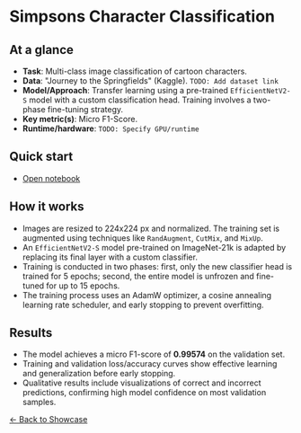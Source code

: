 # Simpsons Character Classification

## At a glance
*   **Task**: Multi-class image classification of cartoon characters.
*   **Data**: "Journey to the Springfields" (Kaggle). `TODO: Add dataset link`
*   **Model/Approach**: Transfer learning using a pre-trained `EfficientNetV2-S` model with a custom classification head. Training involves a two-phase fine-tuning strategy.
*   **Key metric(s)**: Micro F1-Score.
*   **Runtime/hardware**: `TODO: Specify GPU/runtime`

## Quick start
*   [Open notebook](./TODO-notebook-filename.ipynb)

## How it works
*   Images are resized to 224x224 px and normalized. The training set is augmented using techniques like `RandAugment`, `CutMix`, and `MixUp`.
*   An `EfficientNetV2-S` model pre-trained on ImageNet-21k is adapted by replacing its final layer with a custom classifier.
*   Training is conducted in two phases: first, only the new classifier head is trained for 5 epochs; second, the entire model is unfrozen and fine-tuned for up to 15 epochs.
*   The training process uses an AdamW optimizer, a cosine annealing learning rate scheduler, and early stopping to prevent overfitting.

## Results
*   The model achieves a micro F1-score of **0.99574** on the validation set.
*   Training and validation loss/accuracy curves show effective learning and generalization before early stopping.
*   Qualitative results include visualizations of correct and incorrect predictions, confirming high model confidence on most validation samples.

[← Back to Showcase](../README.md)

